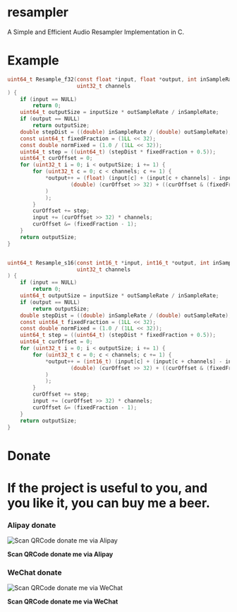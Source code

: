 # resampler
A Simple and Efficient Audio Resampler Implementation in C.

Example
=======

```C
uint64_t Resample_f32(const float *input, float *output, int inSampleRate, int outSampleRate, uint64_t inputSize,
                      uint32_t channels
) {
    if (input == NULL)
        return 0;
    uint64_t outputSize = inputSize * outSampleRate / inSampleRate;
    if (output == NULL)
        return outputSize;
    double stepDist = ((double) inSampleRate / (double) outSampleRate);
    const uint64_t fixedFraction = (1LL << 32);
    const double normFixed = (1.0 / (1LL << 32));
    uint64_t step = ((uint64_t) (stepDist * fixedFraction + 0.5));
    uint64_t curOffset = 0;
    for (uint32_t i = 0; i < outputSize; i += 1) {
        for (uint32_t c = 0; c < channels; c += 1) {
            *output++ = (float) (input[c] + (input[c + channels] - input[c]) * (
                    (double) (curOffset >> 32) + ((curOffset & (fixedFraction - 1)) * normFixed)
            )
            );
        }
        curOffset += step;
        input += (curOffset >> 32) * channels;
        curOffset &= (fixedFraction - 1);
    }
    return outputSize;
}


uint64_t Resample_s16(const int16_t *input, int16_t *output, int inSampleRate, int outSampleRate, uint64_t inputSize,
                      uint32_t channels
) {
    if (input == NULL)
        return 0;
    uint64_t outputSize = inputSize * outSampleRate / inSampleRate;
    if (output == NULL)
        return outputSize;
    double stepDist = ((double) inSampleRate / (double) outSampleRate);
    const uint64_t fixedFraction = (1LL << 32);
    const double normFixed = (1.0 / (1LL << 32));
    uint64_t step = ((uint64_t) (stepDist * fixedFraction + 0.5));
    uint64_t curOffset = 0;
    for (uint32_t i = 0; i < outputSize; i += 1) {
        for (uint32_t c = 0; c < channels; c += 1) {
            *output++ = (int16_t) (input[c] + (input[c + channels] - input[c]) * (
                    (double) (curOffset >> 32) + ((curOffset & (fixedFraction - 1)) * normFixed)
            )
            );
        }
        curOffset += step;
        input += (curOffset >> 32) * channels;
        curOffset &= (fixedFraction - 1);
    }
    return outputSize;
}
```



# Donate

If the project is useful to you, and you like it, you can buy me a beer.
===========================================================
 
### Alipay donate
![Scan QRCode donate me via Alipay](https://img2018.cnblogs.com/blog/824862/201809/824862-20180930223557236-1709972421.png)

**Scan QRCode donate me via Alipay**
 
### WeChat donate
![Scan QRCode donate me via WeChat](https://img2018.cnblogs.com/blog/824862/201809/824862-20180930223603138-1708589189.png)

**Scan QRCode donate me via WeChat**